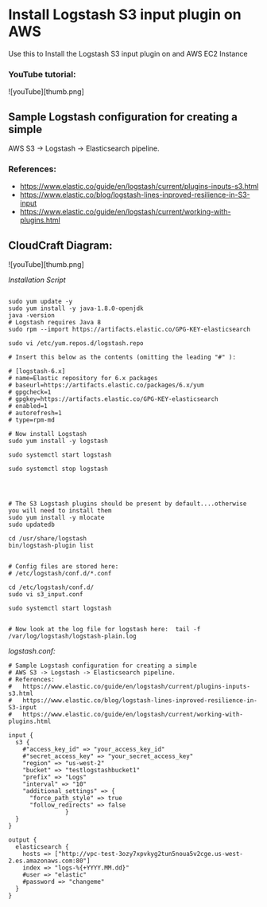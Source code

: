 # Install Logstash S3 input plugin on AWS
Use this to Install the Logstash S3 input plugin on and AWS EC2 Instance



### YouTube tutorial:

![youTube][thumb.png]




## Sample Logstash configuration for creating a simple
  AWS S3 -> Logstash -> Elasticsearch pipeline.
### References:
* https://www.elastic.co/guide/en/logstash/current/plugins-inputs-s3.html
* https://www.elastic.co/blog/logstash-lines-inproved-resilience-in-S3-input
* https://www.elastic.co/guide/en/logstash/current/working-with-plugins.html


## CloudCraft Diagram: 


![youTube][thumb.png]





*Installation Script*

```

sudo yum update -y
sudo yum install -y java-1.8.0-openjdk
java -version
# Logstash requires Java 8
sudo rpm --import https://artifacts.elastic.co/GPG-KEY-elasticsearch

sudo vi /etc/yum.repos.d/logstash.repo

# Insert this below as the contents (omitting the leading "#" ):

# [logstash-6.x]
# name=Elastic repository for 6.x packages
# baseurl=https://artifacts.elastic.co/packages/6.x/yum
# gpgcheck=1
# gpgkey=https://artifacts.elastic.co/GPG-KEY-elasticsearch
# enabled=1
# autorefresh=1
# type=rpm-md

# Now install Logstash
sudo yum install -y logstash

sudo systemctl start logstash

sudo systemctl stop logstash




# The S3 Logstash plugins should be present by default....otherwise you will need to install them
sudo yum install -y mlocate
sudo updatedb

cd /usr/share/logstash
bin/logstash-plugin list


# Config files are stored here: 
# /etc/logstash/conf.d/*.conf

cd /etc/logstash/conf.d/
sudo vi s3_input.conf

sudo systemctl start logstash


# Now look at the log file for logstash here:  tail -f /var/log/logstash/logstash-plain.log

```


*logstash.conf:*

```
# Sample Logstash configuration for creating a simple
# AWS S3 -> Logstash -> Elasticsearch pipeline.
# References:
#   https://www.elastic.co/guide/en/logstash/current/plugins-inputs-s3.html
#   https://www.elastic.co/blog/logstash-lines-inproved-resilience-in-S3-input
#   https://www.elastic.co/guide/en/logstash/current/working-with-plugins.html

input {
  s3 {
    #"access_key_id" => "your_access_key_id"
    #"secret_access_key" => "your_secret_access_key"
    "region" => "us-west-2"
    "bucket" => "testlogstashbucket1"
    "prefix" => "Logs"
    "interval" => "10"
    "additional_settings" => {
      "force_path_style" => true
      "follow_redirects" => false
                }
  }
}
 
output {
  elasticsearch {
    hosts => ["http://vpc-test-3ozy7xpvkyg2tun5noua5v2cge.us-west-2.es.amazonaws.com:80"]
    index => "logs-%{+YYYY.MM.dd}"
    #user => "elastic"
    #password => "changeme"
  }
}


```